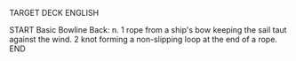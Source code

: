 TARGET DECK
ENGLISH

START
Basic
Bowline
Back: n. 1 rope from a ship's bow keeping the sail taut against the wind. 2 knot forming a non-slipping loop at the end of a rope.
END
